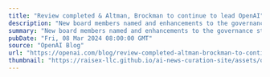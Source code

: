 ```yaml
---
title: "Review completed & Altman, Brockman to continue to lead OpenAI"
description: "New board members named and enhancements to the governance structure introduced"
summary: "New board members named and enhancements to the governance structure introduced"
pubDate: "Fri, 08 Mar 2024 08:00:00 GMT"
source: "OpenAI Blog"
url: "https://openai.com/blog/review-completed-altman-brockman-to-continue-to-lead-openai"
thumbnail: "https://raisex-llc.github.io/ai-news-curation-site/assets/openai_logo.png"
---
```


